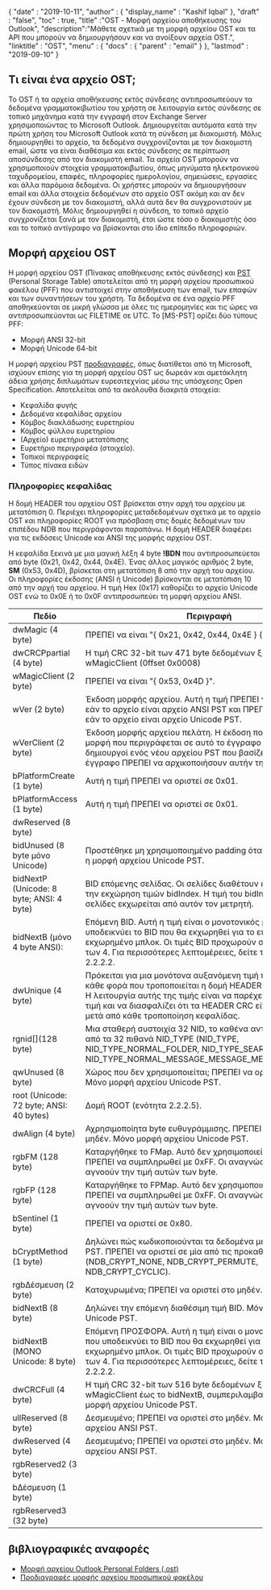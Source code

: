 {
  "date" : "2019-10-11",
  "author" : {
    "display_name" : "Kashif Iqbal"
},
  "draft" : "false",
  "toc" : true,
  "title" :"OST - Μορφή αρχείου αποθήκευσης του Outlook",
  "description":"Μάθετε σχετικά με τη μορφή αρχείου OST και τα API που μπορούν να δημιουργήσουν και να ανοίξουν αρχεία OST.",
  "linktitle" : "OST",
  "menu" : {
    "docs" : {
      "parent" : "email"
}
},
  "lastmod" : "2019-09-10"
}

## Τι είναι ένα αρχείο OST;

Το OST ή τα αρχεία αποθήκευσης εκτός σύνδεσης αντιπροσωπεύουν τα δεδομένα γραμματοκιβωτίου του χρήστη σε λειτουργία εκτός σύνδεσης σε τοπικό μηχάνημα κατά την εγγραφή στον Exchange Server χρησιμοποιώντας το Microsoft Outlook. Δημιουργείται αυτόματα κατά την πρώτη χρήση του Microsoft Outlook κατά τη σύνδεση με διακομιστή. Μόλις δημιουργηθεί το αρχείο, τα δεδομένα συγχρονίζονται με τον διακομιστή email, ώστε να είναι διαθέσιμα και εκτός σύνδεσης σε περίπτωση αποσύνδεσης από τον διακομιστή email. Τα αρχεία OST μπορούν να χρησιμοποιούν στοιχεία γραμματοκιβωτίου, όπως μηνύματα ηλεκτρονικού ταχυδρομείου, επαφές, πληροφορίες ημερολογίου, σημειώσεις, εργασίες και άλλα παρόμοια δεδομένα. Οι χρήστες μπορούν να δημιουργήσουν email και άλλα στοιχεία δεδομένων στο αρχείο OST ακόμη και αν δεν έχουν σύνδεση με τον διακομιστή, αλλά αυτά δεν θα συγχρονιστούν με τον διακομιστή. Μόλις δημιουργηθεί η σύνδεση, το τοπικό αρχείο συγχρονίζεται ξανά με τον διακομιστή, έτσι ώστε τόσο ο διακομιστής όσο και το τοπικό αντίγραφο να βρίσκονται στο ίδιο επίπεδο πληροφοριών.

## Μορφή αρχείου OST

Η μορφή αρχείου OST (Πίνακας αποθήκευσης εκτός σύνδεσης) και [PST](/el/email/pst/) (Personal Storage Table) αποτελείται από τη μορφή αρχείου προσωπικού φακέλου (PFF) που αντιστοιχεί στην αποθήκευση των email, των επαφών και των συναντήσεων του χρήστη. Τα δεδομένα σε ένα αρχείο PFF αποθηκεύονται σε μικρή γλώσσα με όλες τις ημερομηνίες και τις ώρες να αντιπροσωπεύονται ως FILETIME σε UTC. Το [MS-PST] ορίζει δύο τύπους PFF:

* Μορφή ANSI 32-bit
* Μορφή Unicode 64-bit

Η μορφή αρχείου PST [προδιαγραφές](https://learn.microsoft.com/en-us/openspecs/office_file_formats/ms-pst/141923d5-15ab-4ef1-a524-6dce75aae546), όπως διατίθεται από τη Microsoft, ισχύουν επίσης για τη μορφή αρχείου OST ως δωρεάν και αμετάκλητη άδεια χρήσης διπλωμάτων ευρεσιτεχνίας μέσω της υπόσχεσης Open Specification. Αποτελείται από τα ακόλουθα διακριτά στοιχεία:

* Κεφαλίδα φυγής
* Δεδομένα κεφαλίδας αρχείου
* Κόμβος διακλάδωσης ευρετηρίου
* Κόμβος φύλλου ευρετηρίου
* (Αρχείο) ευρετήριο μετατόπισης
* Ευρετήριο περιγραφέα (στοιχείο).
* Τοπικοί περιγραφείς
* Τύπος πίνακα ειδών

### Πληροφορίες κεφαλίδας

Η δομή HEADER του αρχείου OST βρίσκεται στην αρχή του αρχείου με μετατόπιση 0. Περιέχει πληροφορίες μεταδεδομένων σχετικά με το αρχείο OST και πληροφορίες ROOT για πρόσβαση στις δομές δεδομένων του επιπέδου NDB που περιγράφονται παραπάνω. Η δομή HEADER διαφέρει για τις εκδόσεις Unicode και ANSI της μορφής αρχείου OST.

Η κεφαλίδα ξεκινά με μια μαγική λέξη 4 byte **!BDN** που αντιπροσωπεύεται από byte (0x21, 0x42, 0x44, 0x4E). Ένας άλλος μαγικός αριθμός 2 byte, **SM** (0x53, 0x4D), βρίσκεται στη μετατόπιση 8 από την αρχή του αρχείου. Οι πληροφορίες έκδοσης (ANSI ή Unicode) βρίσκονται σε μετατόπιση 10 από την αρχή του αρχείου. Η τιμή Hex (0x17) καθορίζει το αρχείο Unicode OST ενώ το 0x0E ή το 0x0F αντιπροσωπεύει τη μορφή αρχείου ANSI.

|Πεδίο|Περιγραφή
---|---|
|dwMagic (4 byte)|ΠΡΕΠΕΙ να είναι "{ 0x21, 0x42, 0x44, 0x4E } ("!BDN")"
|dwCRCPpartial (4 byte)|Η τιμή CRC 32-bit των 471 byte δεδομένων ξεκινώντας από το wMagicClient (0ffset 0x0008)
|wMagicClient (2 byte)|ΠΡΕΠΕΙ να είναι "{ 0x53, 0x4D }".
|wVer (2 byte)|Έκδοση μορφής αρχείου. Αυτή η τιμή ΠΡΕΠΕΙ να είναι 14 ή 15 εάν το αρχείο είναι αρχείο ANSI PST και ΠΡΕΠΕΙ να είναι 23 εάν το αρχείο είναι αρχείο Unicode PST.
|wVerClient (2 byte)|Έκδοση μορφής αρχείου πελάτη. Η έκδοση που αντιστοιχεί στη μορφή που περιγράφεται σε αυτό το έγγραφο είναι 19. Οι δημιουργοί ενός νέου αρχείου PST που βασίζεται σε αυτό το έγγραφο ΠΡΕΠΕΙ να αρχικοποιήσουν αυτήν την τιμή σε 19.
|bPlatformCreate (1 byte)|Αυτή η τιμή ΠΡΕΠΕΙ να οριστεί σε 0x01.
|bPlatformAccess (1 byte)|Αυτή η τιμή ΠΡΕΠΕΙ να οριστεί σε 0x01.
|dwReserved (8 byte)|
|bidUnused (8 byte μόνο Unicode)|Προστέθηκε μη χρησιμοποιημένο padding όταν δημιουργήθηκε η μορφή αρχείου Unicode PST.
|bidNextP (Unicode: 8 byte; ANSI: 4 byte)|BID επόμενης σελίδας. Οι σελίδες διαθέτουν ειδικό μετρητή για την εκχώρηση τιμών bidIndex. Η τιμή του bidIndex για BID για σελίδες εκχωρείται από αυτόν τον μετρητή.
|bidNextB (μόνο 4 byte ANSI): |Επόμενη BID. Αυτή η τιμή είναι ο μονοτονικός μετρητής που υποδεικνύει το BID που θα εκχωρηθεί για το επόμενο εκχωρημένο μπλοκ. Οι τιμές BID προχωρούν σε προσαυξήσεις των 4. Για περισσότερες λεπτομέρειες, δείτε την ενότητα 2.2.2.2.
|dwUnique (4 byte)|Πρόκειται για μια μονότονα αυξανόμενη τιμή που τροποποιείται κάθε φορά που τροποποιείται η δομή HEADER του αρχείου PST. Η λειτουργία αυτής της τιμής είναι να παρέχει μια μοναδική τιμή και να διασφαλίζει ότι τα HEADER CRC είναι διαφορετικά μετά από κάθε τροποποίηση κεφαλίδας.
|rgnid[](128 byte)|Μια σταθερή συστοιχία 32 NID, το καθένα αντιστοιχεί σε ένα από τα 32 πιθανά NID_TYPE (NID_TYPE, NID_TYPE_NORMAL_FOLDER, NID_TYPE_SEARCH_FOLDER, NID_TYPE_NORMAL_MESSAGE_MESSAGE_MESSAGE,NID_TYPE)
|qwUnused (8 byte)|Χώρος που δεν χρησιμοποιείται; ΠΡΕΠΕΙ να οριστεί στο μηδέν. Μόνο μορφή αρχείου Unicode PST.
|root (Unicode: 72 byte; ANSI: 40 bytes)|Δομή ROOT (ενότητα 2.2.2.5).
|dwAlign (4 byte)|Αχρησιμοποίητα byte ευθυγράμμισης. ΠΡΕΠΕΙ να οριστεί στο μηδέν. Μόνο μορφή αρχείου Unicode PST.
|rgbFM (128 byte)|Καταργήθηκε το FMap. Αυτό δεν χρησιμοποιείται πλέον και ΠΡΕΠΕΙ να συμπληρωθεί με 0xFF. Οι αναγνώστες ΠΡΕΠΕΙ να αγνοούν την τιμή αυτών των byte.
|rgbFP (128 byte)|Καταργήθηκε το FPMap. Αυτό δεν χρησιμοποιείται πλέον και ΠΡΕΠΕΙ να συμπληρωθεί με 0xFF. Οι αναγνώστες ΠΡΕΠΕΙ να αγνοούν την τιμή αυτών των byte.
|bSentinel (1 byte)|ΠΡΕΠΕΙ να οριστεί σε 0x80.
|bCryptMethod (1 byte)|Δηλώνει πώς κωδικοποιούνται τα δεδομένα μέσα στο αρχείο PST. ΠΡΕΠΕΙ να οριστεί σε μία από τις προκαθορισμένες τιμές (NDB_CRYPT_NONE, NDB_CRYPT_PERMUTE, NDB_CRYPT_CYCLIC).
|rgbΔέσμευση (2 byte)| Κατοχυρωμένα; ΠΡΕΠΕΙ να οριστεί στο μηδέν.
|bidNextB (8 byte)|Δηλώνει την επόμενη διαθέσιμη τιμή BID. Μόνο μορφή αρχείου Unicode PST.
|bidNextB (ΜΟΝΟ Unicode: 8 byte)|Επόμενη ΠΡΟΣΦΟΡΑ. Αυτή η τιμή είναι ο μονοτονικός μετρητής που υποδεικνύει το BID που θα εκχωρηθεί για το επόμενο εκχωρημένο μπλοκ. Οι τιμές BID προχωρούν σε προσαυξήσεις των 4. Για περισσότερες λεπτομέρειες, δείτε την ενότητα 2.2.2.2.
|dwCRCFull (4 byte)|Η τιμή CRC 32-bit των 516 byte δεδομένων ξεκινώντας από το wMagicClient έως το bidNextB, συμπεριλαμβανομένου. Μόνο μορφή αρχείου Unicode PST.
|ullReserved (8 byte)|Δεσμευμένο; ΠΡΕΠΕΙ να οριστεί στο μηδέν. Μόνο μορφή αρχείου ANSI PST.
|dwReserved (4 byte)|Δεσμευμένο; ΠΡΕΠΕΙ να οριστεί στο μηδέν. Μόνο μορφή αρχείου ANSI PST.
|rgbReserved2 (3 byte)|
|bΔέσμευση (1 byte) |
|rgbReserved3 (32 byte) |

## βιβλιογραφικές αναφορές

* [Μορφή αρχείου Outlook Personal Folders (.ost)](https://learn.microsoft.com/en-us/openspecs/office_file_formats/ms-pst/141923d5-15ab-4ef1-a524-6dce75aae546)
* [Προδιαγραφές μορφής αρχείου προσωπικού φακέλου](https://github.com/libyal/libpff/blob/main/documentation/Personal%20Folder%20File%20(PFF)%20format.asciidoc)

